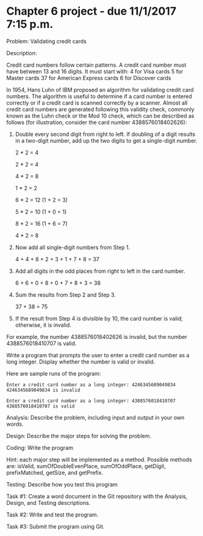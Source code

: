 # Chapter 6 project - due 11/1/2017 7:15 p.m.

Problem: Validating credit cards

Description:

Credit card numbers follow certain patterns. A credit card number must have between 13 and 16 digits. It must start with:
4 for Visa cards
5 for Master cards
37 for American Express cards
6 for Discover cards

In 1954, Hans Luhn of IBM proposed an algorithm for validating credit card numbers. The algorithm is useful to determine if a card number is entered correctly or if a credit card is scanned correctly by a scanner. Almost all credit card numbers are generated following this validity check, commonly known as the Luhn check or the Mod 10 check, which can be described as follows (for illustration, consider the card number 4388576018402626):

1. Double every second digit from right to left. If doubling of a digit results in a two-digit number, add up the two digits to get a single-digit number.

   2 * 2 = 4
   
   2 * 2 = 4
   
   4 * 2 = 8
   
   1 * 2 = 2
   
   6 * 2 = 12 (1 + 2 = 3)
   
   5 * 2 = 10 (1 + 0 = 1)
   
   8 * 2 = 16 (1 + 6 = 7)
   
   4 * 2 = 8

2. Now add all single-digit numbers from Step 1. 

   4 + 4 + 8 + 2 + 3 + 1 + 7 + 8 = 37

3. Add all digits in the odd places from right to left in the card number.

   6 + 6 + 0 + 8 + 0 + 7 + 8 + 3 = 38

4. Sum the results from Step 2 and Step 3.

   37 + 38 = 75

5. If the result from Step 4 is divisible by 10, the card number is valid; otherwise, it is invalid. 

For example, the number 4388576018402626 is invalid, but the number 4388576018410707 is valid.

Write a program that prompts the user to enter a credit card number as a long integer. Display whether the number is valid or invalid. 

Here are sample runs of the program:

```
Enter a credit card number as a long integer: 4246345689049834
4246345689049834 is invalid
```

```
Enter a credit card number as a long integer: 4388576018410707
4388576018410707 is valid
```

Analysis: Describe the problem, including input and output in your own words. 

Design: Describe the major steps for solving the problem. 

Coding: Write the program

Hint: each major step will be implemented as a method. Possible methods are: isValid, sumOfDoubleEvenPlace, sumOfOddPlace, getDigit, prefixMatched, getSize, and getPrefix.

Testing: Describe how you test this program

Task #1: Create a word document in the Git repository with the Analysis, Design, and Testing descriptions.

Task #2: Write and test the program.

Task #3: Submit the program using Git.
